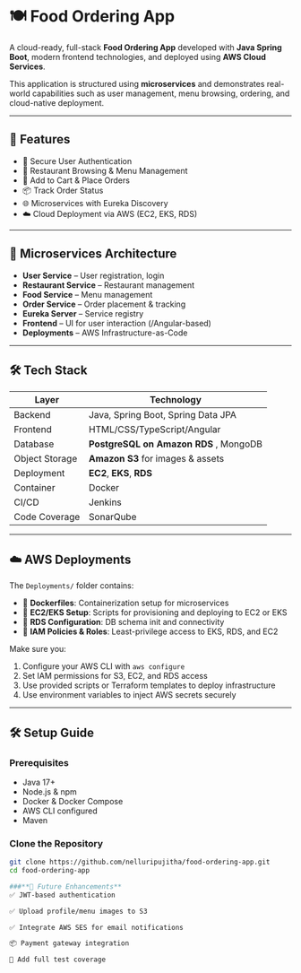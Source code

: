 # 🍽️ Food Ordering App

A cloud-ready, full-stack **Food Ordering App** developed with **Java Spring Boot**, modern frontend technologies, and deployed using **AWS Cloud Services**.

This application is structured using **microservices** and demonstrates real-world capabilities such as user management, menu browsing, ordering, and cloud-native deployment.

---

## 🚀 Features

- 🔐 Secure User Authentication
- 🏪 Restaurant Browsing & Menu Management
- 🛒 Add to Cart & Place Orders
- 📦 Track Order Status
- 🌐 Microservices with Eureka Discovery
- ☁️ Cloud Deployment via AWS (EC2, EKS, RDS)

---

## 🧱 Microservices Architecture

- **User Service** – User registration, login
- **Restaurant Service** – Restaurant management
- **Food Service** – Menu management
- **Order Service** – Order placement & tracking
- **Eureka Server** – Service registry
- **Frontend** – UI for user interaction (/Angular-based)
- **Deployments** – AWS Infrastructure-as-Code 

---

## 🛠️ Tech Stack

| Layer          | Technology                                  |
|----------------|---------------------------------------------|
| Backend        | Java, Spring Boot, Spring Data JPA          |
| Frontend       | HTML/CSS/TypeScript/Angular                 |
| Database       | **PostgreSQL on Amazon RDS** , MongoDB      |
| Object Storage | **Amazon S3** for images & assets           |
| Deployment     | **EC2**, **EKS**, **RDS**                   |             
| Container      | Docker                                      |
| CI/CD          | Jenkins                                     |
| Code Coverage  | SonarQube                                   |

---

## ☁️ AWS Deployments

The `Deployments/` folder contains:

- 🐳 **Dockerfiles**: Containerization setup for microservices
- 🚀 **EC2/EKS Setup**: Scripts for provisioning and deploying to EC2 or EKS
- 🔄 **RDS Configuration**: DB schema init and connectivity
- 🧾 **IAM Policies & Roles**: Least-privilege access to EKS, RDS, and EC2

Make sure you:

1. Configure your AWS CLI with `aws configure`
2. Set IAM permissions for S3, EC2, and RDS access
3. Use provided scripts or Terraform templates to deploy infrastructure
4. Use environment variables to inject AWS secrets securely

---

## 🛠️ Setup Guide

### Prerequisites

- Java 17+
- Node.js & npm
- Docker & Docker Compose
- AWS CLI configured
- Maven

### Clone the Repository

```bash
git clone https://github.com/nelluripujitha/food-ordering-app.git
cd food-ordering-app

###**📝 Future Enhancements**
✅ JWT-based authentication

✅ Upload profile/menu images to S3

✅ Integrate AWS SES for email notifications

📦 Payment gateway integration

🧪 Add full test coverage
